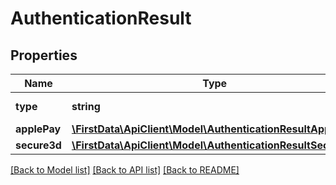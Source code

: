 # AuthenticationResult

## Properties
Name | Type | Description | Notes
------------ | ------------- | ------------- | -------------
**type** | **string** | Authentication result type | [optional] 
**applePay** | [**\FirstData\ApiClient\Model\AuthenticationResultApplePay**](AuthenticationResultApplePay.md) |  | [optional] 
**secure3d** | [**\FirstData\ApiClient\Model\AuthenticationResultSecure3d**](AuthenticationResultSecure3d.md) |  | [optional] 

[[Back to Model list]](../../README.md#documentation-for-models) [[Back to API list]](../../README.md#documentation-for-api-endpoints) [[Back to README]](../../README.md)


